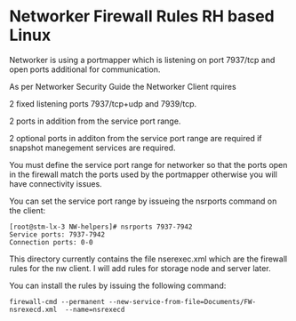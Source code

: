 # Networker Firewall Rules RH based Linux

Networker is using a portmapper which is listening on port 7937/tcp and open ports additional for communication.

As per Networker Security Guide the Networker Client rquires 

2 fixed listening ports 7937/tcp+udp and 7939/tcp.

2 ports in addition from the service port range.

2 optional ports in additon from the service port range are required if snapshot manegement services are required.

You must define the service port range for networker so that the ports open in the firewall match the ports used by the portmapper otherwise you will have connectivity issues.

You can set the service port range by issueing the nsrports command on the client:

```
[root@stm-lx-3 NW-helpers]# nsrports 7937-7942
Service ports: 7937-7942 
Connection ports: 0-0 
```

This directory currently contains the file nserexec.xml which are the firewall rules for the nw client.
I will add rules for storage node and server later.

You can install the rules by issuing the following command:

```
firewall-cmd --permanent --new-service-from-file=Documents/FW-nsrexecd.xml  --name=nsrexecd
```
